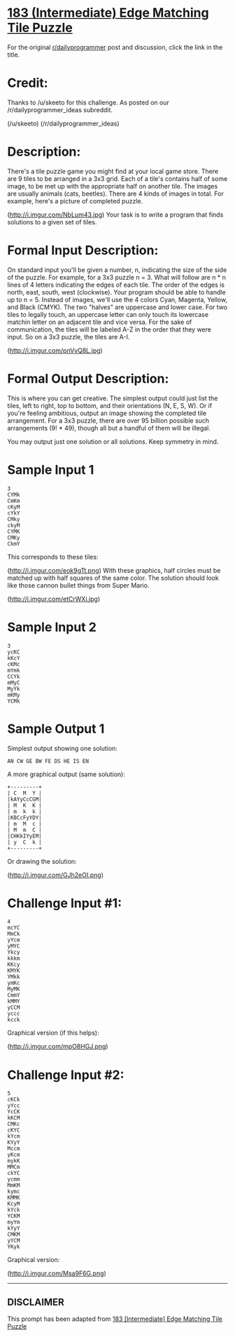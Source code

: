 # [183 (Intermediate) Edge Matching Tile Puzzle](https://www.reddit.com/r/dailyprogrammer/comments/2ip1gj/10082014_challenge_183_intermediate_edge_matching/)

For the original [r/dailyprogrammer](https://www.reddit.com/r/dailyprogrammer/) post and discussion, click the link in the title.

# Credit:
Thanks to /u/skeeto for this challenge. As posted on our /r/dailyprogrammer_ideas subreddit.

(/u/skeeto)
(/r/dailyprogrammer_ideas)
# Description:
There's a tile puzzle game you might find at your local game store. There are 9 tiles to be arranged in a 3x3 grid. Each of a tile's contains half of some image, to be met up with the appropriate half on another tile. The images are usually animals (cats, beetles). There are 4 kinds of images in total. For example, here's a picture of completed puzzle.

(http://i.imgur.com/NbLum43.jpg)
Your task is to write a program that finds solutions to a given set of tiles.

# Formal Input Description:
On standard input you'll be given a number, n, indicating the size of the side of the puzzle. For example, for a 3x3 puzzle n = 3. What will follow are n * n lines of 4 letters indicating the edges of each tile. The order of the edges is north, east, south, west (clockwise). Your program should be able to handle up to n = 5.
Instead of images, we'll use the 4 colors Cyan, Magenta, Yellow, and Black (CMYK). The two "halves" are uppercase and lower case. For two tiles to legally touch, an uppercase letter can only touch its lowercase matchin letter on an adjacent tile and vice versa.
For the sake of communication,  the tiles will be labeled A-Z in the order that they were input. So on a 3x3 puzzle, the tiles are A-I.

(http://i.imgur.com/pnVvQ8L.jpg)
# Formal Output Description:
This is where you can get creative. The simplest output could just list the tiles, left to right, top to bottom, and their orientations (N, E, S, W). Or if you're feeling ambitious, output an image showing the completed tile arrangement. For a 3x3 puzzle, there are over 95 billion possible such arrangements (9! * 49), though all but a handful of them will be illegal.

You may output just one solution or all solutions. Keep symmetry in mind.

# Sample Input 1

```
3
CYMk
CmKm
cKyM
cYkY
CMky
ckyM
CYMK
CMKy
CkmY
```
This corresponds to these tiles:

(http://i.imgur.com/eok9gTt.png)
With these graphics, half circles must be matched up with half squares of the same color. The solution should look like those cannon bullet things from Super Mario.

(http://i.imgur.com/etCrWXi.jpg)
# Sample Input 2

```
3
ycKC
kKcY
cKMc
mYmk
CCYk
mMyC
MyYk
mKMy
YCMk
```
# Sample Output 1
Simplest output showing one solution:


```
AN CW GE BW FE DS HE IS EN
```
A more graphical output (same solution):


```
+---------+
| C  M  Y |
|kAYyCcCGM|
| M  K  K |
| m  k  k |
|KBCcFyYDY|
| m  M  c |
| M  m  C |
|CHKkIYyEM|
| y  C  k |
+---------+
```
Or drawing the solution:

(http://i.imgur.com/GJh2eOI.png)
# Challenge Input #1:

```
4
mcYC
MmCk
yYcm
yMYC
Ykcy
kkkm
KKcy
KMYK
YMkk
ymKc
MyMK
CmmY
kMMY
yCCM
yccc
kcck
```
Graphical version (if this helps):

(http://i.imgur.com/mpO8HGJ.png)
# Challenge Input #2:

```
5
cKCk
yYcc
YcCK
kKCM
CMKc
cKYC
kYcm
KYyY
Mccm
yKcm
mykK
MMCm
ckYC
ycmm
MmKM
kymc
KMMK
KcyM
kYck
YCKM
myYm
kYyY
CMKM
yYCM
YKyk
```
Graphical version:

(http://i.imgur.com/Msa9F6G.png)

----
## **DISCLAIMER**
This prompt has been adapted from [183 [Intermediate] Edge Matching Tile Puzzle](https://www.reddit.com/r/dailyprogrammer/comments/2ip1gj/10082014_challenge_183_intermediate_edge_matching/
)
